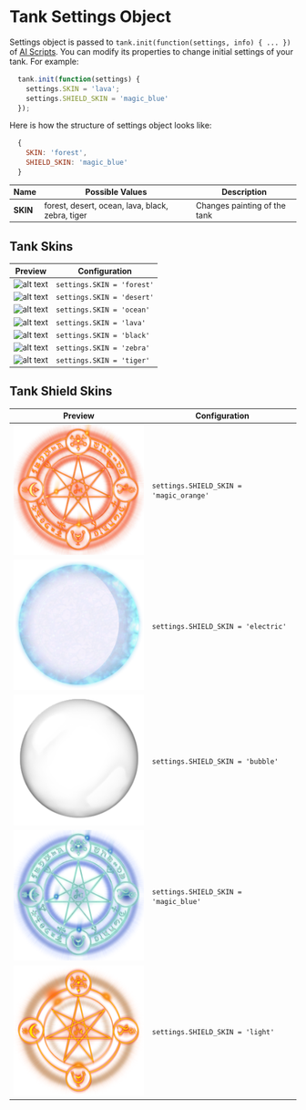# Tank Settings Object

Settings object is passed to `tank.init(function(settings, info) { ... })` of [AI Scripts](./ai_script.md). You can modify its properties to change initial settings of your tank. For example:

```javascript
  tank.init(function(settings) {
    settings.SKIN = 'lava';
    settings.SHIELD_SKIN = 'magic_blue'
  });
```

Here is how the structure of settings object looks like:

```javascript
  {
    SKIN: 'forest',
    SHIELD_SKIN: 'magic_blue'
  }
```

Name             | Possible Values   | Description
-----------------|-------------------|----------------------------------------
**SKIN**         | forest, desert, ocean, lava, black, zebra, tiger  | Changes painting of the tank


## Tank Skins
Preview                                  | Configuration
-----------------------------------------|--------------------------
![alt text](../img/tank_skin_forest.png)    | `settings.SKIN = 'forest'`
![alt text](../img/tank_skin_desert.png)    | `settings.SKIN = 'desert'`
![alt text](../img/tank_skin_ocean.png)     | `settings.SKIN = 'ocean'`
![alt text](../img/tank_skin_lava.png)      | `settings.SKIN = 'lava'`
![alt text](../img/tank_skin_black.png)     | `settings.SKIN = 'black'`
![alt text](../img/tank_skin_zebra.png)     | `settings.SKIN = 'zebra'`
![alt text](../img/tank_skin_tiger.png)     | `settings.SKIN = 'tiger'`


## Tank Shield Skins
Preview                                  | Configuration
-----------------------------------------|--------------------------
![alt text](../img/tank_shiEld_skin_magic_orange.png)    | `settings.SHIELD_SKIN = 'magic_orange'`
![alt text](../img/tank_shiEld_skin_electric.png)    | `settings.SHIELD_SKIN = 'electric'`
![alt text](../img/tank_shiEld_skin_bubble.png)     | `settings.SHIELD_SKIN = 'bubble'`
![alt text](../img/tank_shiEld_skin_magic_blue.png)      | `settings.SHIELD_SKIN = 'magic_blue'`
![alt text](../img/tank_shiEld_skin_light.png)     | `settings.SHIELD_SKIN = 'light'`
